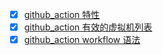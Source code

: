 - [x] [github_action 特性](features.md)
- [x] [github_action 有效的虚拟机列表](https://github.com/actions/virtual-environments)
- [x] [github_action workflow 语法](https://docs.github.com/en/actions/using-workflows/workflow-syntax-for-github-actions#on)  
